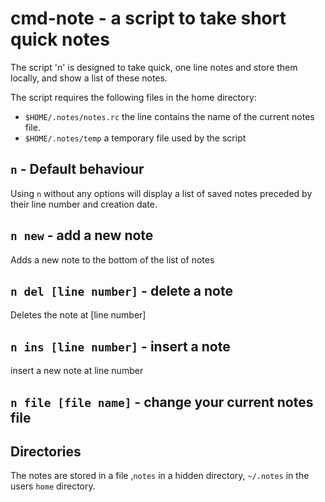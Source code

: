 # cmd-note - a script to take short quick notes

The script 'n' is designed to take quick, one line notes and store them locally,
and show a list of these notes.  

The script requires the following files in the home directory:  

+ `$HOME/.notes/notes.rc` the line contains the name of the current notes file.
+ `$HOME/.notes/temp` a temporary file used by the script 

## `n` - Default behaviour

Using `n` without any options will display a list of saved notes preceded
by their line number and creation date.  

## `n new` - add a new note

Adds a new note to the bottom of the list of notes

## `n del [line number]` - delete a note

Deletes the note at [line number]

## `n ins [line number]` - insert a note

insert a new note at line number

## `n file [file name]` - change your current notes file 

## Directories

The notes are stored in a file ,`notes` in a hidden directory, `~/.notes` in the
users `home` directory.
